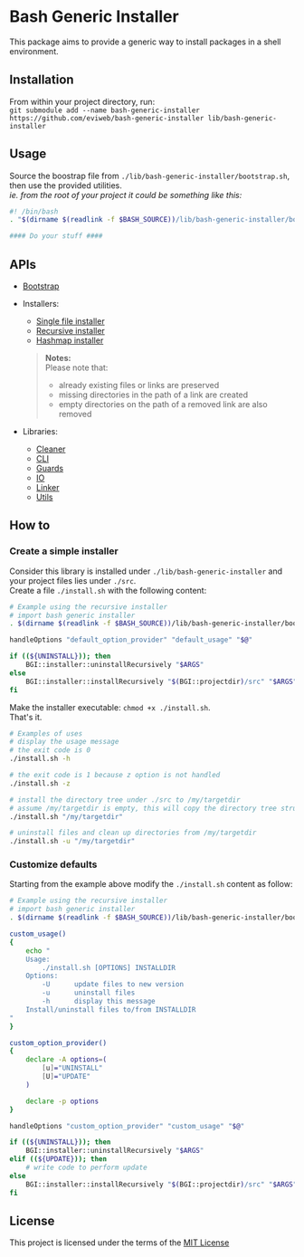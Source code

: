 Bash Generic Installer
======================
This package aims to provide a generic way to install packages in a shell environment.    

Installation
------------
From within your project directory, run:    
`git submodule add --name bash-generic-installer https://github.com/eviweb/bash-generic-installer lib/bash-generic-installer`    

Usage
-----
Source the boostrap file from `./lib/bash-generic-installer/bootstrap.sh`, then use the provided utilities.    
_ie. from the root of your project it could be something like this:_    
```bash
#! /bin/bash
. "$(dirname $(readlink -f $BASH_SOURCE))/lib/bash-generic-installer/bootstrap.sh"

#### Do your stuff ####
```

APIs
----
* [Bootstrap](/docs/bootstrap.md)
* Installers:
    - [Single file installer](/docs/singlefileinstaller.md)
    - [Recursive installer](/docs/recursiveinstaller.md)
    - [Hashmap installer](/docs/hashmapinstaller.md)

    > **Notes:**    
    > Please note that:
    >    - already existing files or links are preserved
    >    - missing directories in the path of a link are created
    >    - empty directories on the path of a removed link are also removed
* Libraries:
    - [Cleaner](/docs/cleanerlib.md)
    - [CLI](/docs/clilib.md)
    - [Guards](/docs/guardslib.md)
    - [IO](/docs/iolib.md)
    - [Linker](/docs/linkerlib.md)
    - [Utils](/docs/utilslib.md)

How to
------
### Create a simple installer
Consider this library is installed under `./lib/bash-generic-installer` and your project files lies under `./src`.    
Create a file `./install.sh` with the following content:
```bash
# Example using the recursive installer
# import bash generic installer
. $(dirname $(readlink -f $BASH_SOURCE))/lib/bash-generic-installer/bootstrap.sh

handleOptions "default_option_provider" "default_usage" "$@"

if ((${UNINSTALL})); then
    BGI::installer::uninstallRecursively "$ARGS"
else
    BGI::installer::installRecursively "$(BGI::projectdir)/src" "$ARGS"
fi
```
Make the installer executable: `chmod +x ./install.sh`.    
That's it.
```bash
# Examples of uses
# display the usage message
# the exit code is 0
./install.sh -h

# the exit code is 1 because z option is not handled
./install.sh -z

# install the directory tree under ./src to /my/targetdir
# assume /my/targetdir is empty, this will copy the directory tree structure and link all source files
./install.sh "/my/targetdir"

# uninstall files and clean up directories from /my/targetdir
./install.sh -u "/my/targetdir"
```

### Customize defaults
Starting from the example above modify the `./install.sh` content as follow:
```bash
# Example using the recursive installer
# import bash generic installer
. $(dirname $(readlink -f $BASH_SOURCE))/lib/bash-generic-installer/bootstrap.sh

custom_usage()
{
    echo "
    Usage:
        ./install.sh [OPTIONS] INSTALLDIR
    Options:
        -U      update files to new version
        -u      uninstall files
        -h      display this message
    Install/uninstall files to/from INSTALLDIR
"
}

custom_option_provider()
{
    declare -A options=(
        [u]="UNINSTALL"
        [U]="UPDATE"
    )

    declare -p options
}

handleOptions "custom_option_provider" "custom_usage" "$@"

if ((${UNINSTALL})); then
    BGI::installer::uninstallRecursively "$ARGS"
elif ((${UPDATE})); then
    # write code to perform update
else
    BGI::installer::installRecursively "$(BGI::projectdir)/src" "$ARGS"
fi
```

License
-------
This project is licensed under the terms of the [MIT License](/LICENSE)
